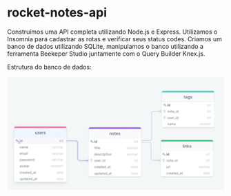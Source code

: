 # rocket-notes-api

Construímos uma API completa utilizando Node.js e Express. Utilizamos o Insomnia para cadastrar as rotas e verificar seus status codes. Criamos um banco de dados utilizando SQLite, manipulamos o banco utilizando a ferramenta Beekeper Studio juntamente com o Query Builder Knex.js.

Estrutura do banco de dados:

!["Estrutura do banco de dados"](./.github/database-structure.png)